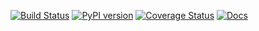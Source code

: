 [![Build Status](https://travis-ci.org/SpringboardEdu/drip-py.svg?branch=master)](https://travis-ci.org/SpringboardEdu/drip-py)
[![PyPI version](https://badge.fury.io/py/drip-py.svg)](https://badge.fury.io/py/drip-py)
[![Coverage Status](https://coveralls.io/repos/github/SpringboardEdu/drip-py/badge.svg)](https://coveralls.io/github/SpringboardEdu/drip-py)
[![Docs](https://readthedocs.org/projects/drip-py/badge/?version=latest)](http://drip-py.readthedocs.io/)
